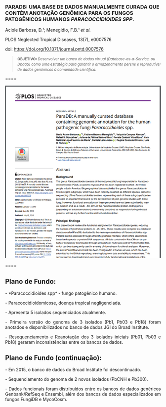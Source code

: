 ### PARADB: UMA BASE DE DADOS MANUALMENTE CURADA QUE CONTÉM ANOTAÇÃO GENÔMICA PARA OS FUNGOS PATOGÊNICOS HUMANOS *PARACOCCIDIOIDES SPP*.

Aciole Barbosa, D.¹; Menegidio, F.B.¹ *et al.*

PLOS Neglected Tropical Diseases, 13(7), e0007576

doi: https://doi.org/10.1371/journal.pntd.0007576

> <small> **OBJETIVO:** *Desenvolver um banco de dados virtual (Database-as-a-Service, ou DbaaS) como uma estratégia para garantir o armazenamento perene e reprodutível de dados genômicos à comunidade científica.* </small>

====

<img src="img/FIG32.png" style="background:none; border:none; box-shadow:none;">

====

## Plano de Fundo:

<p class="fragment" align="justify" data-fragment-index="1"> - *Paracoccidioides spp* - fungo patogênico humano. </p>
<p class="fragment" align="justify" data-fragment-index="2"> - Paracoccidioidomicose, doença tropical negligenciada. </p>
<p class="fragment" align="justify" data-fragment-index="3"> - Apresenta 5 isolados sequenciados atualmente. </p>
<p class="fragment" align="justify" data-fragment-index="5"> - Primeira versão do genoma de 3 isolados (Pb1, Pb03 e Pb18) foram anotados e disponibilizados no banco de dados JGI do Broad Institute.</p>
<p class="fragment" align="justify" data-fragment-index="6"> - Resequenciamento e Reanotação dos 3 isolados iniciais (Pb01, Pb03 e Pb18) geraram inconsistências entre os bancos de dados. </p>

## Plano de Fundo (continuação):

<p class="fragment" align="justify" data-fragment-index="7"> - Em 2015, o banco de dados do Broad Institute foi descontinuado.</p>
<p class="fragment" align="justify" data-fragment-index="7"> - Sequenciamento do genoma de 2 novos isolados (PbCNH e Pb300).</p>
<p class="fragment" align="justify" data-fragment-index="8"> - Dados funcionais foram distribuídos entre os bancos de dados genéricos Genbank/RefSeq e Ensembl, além dos bancos de dados especializados em fungos FungiDB e MycoCosm. </p>
